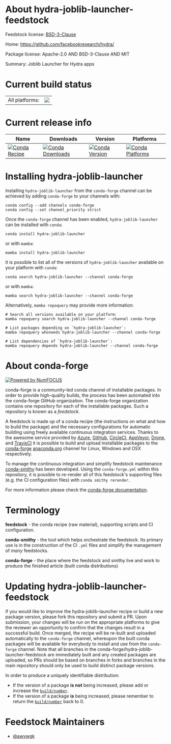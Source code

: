 About hydra-joblib-launcher-feedstock
=====================================

Feedstock license: [BSD-3-Clause](https://github.com/conda-forge/hydra-joblib-launcher-feedstock/blob/main/LICENSE.txt)

Home: https://github.com/facebookresearch/hydra/

Package license: Apache-2.0 AND BSD-3-Clause AND MIT

Summary: Joblib Launcher for Hydra apps

Current build status
====================


<table><tr><td>All platforms:</td>
    <td>
      <a href="https://dev.azure.com/conda-forge/feedstock-builds/_build/latest?definitionId=26233&branchName=main">
        <img src="https://dev.azure.com/conda-forge/feedstock-builds/_apis/build/status/hydra-joblib-launcher-feedstock?branchName=main">
      </a>
    </td>
  </tr>
</table>

Current release info
====================

| Name | Downloads | Version | Platforms |
| --- | --- | --- | --- |
| [![Conda Recipe](https://img.shields.io/badge/recipe-hydra--joblib--launcher-green.svg)](https://anaconda.org/conda-forge/hydra-joblib-launcher) | [![Conda Downloads](https://img.shields.io/conda/dn/conda-forge/hydra-joblib-launcher.svg)](https://anaconda.org/conda-forge/hydra-joblib-launcher) | [![Conda Version](https://img.shields.io/conda/vn/conda-forge/hydra-joblib-launcher.svg)](https://anaconda.org/conda-forge/hydra-joblib-launcher) | [![Conda Platforms](https://img.shields.io/conda/pn/conda-forge/hydra-joblib-launcher.svg)](https://anaconda.org/conda-forge/hydra-joblib-launcher) |

Installing hydra-joblib-launcher
================================

Installing `hydra-joblib-launcher` from the `conda-forge` channel can be achieved by adding `conda-forge` to your channels with:

```
conda config --add channels conda-forge
conda config --set channel_priority strict
```

Once the `conda-forge` channel has been enabled, `hydra-joblib-launcher` can be installed with `conda`:

```
conda install hydra-joblib-launcher
```

or with `mamba`:

```
mamba install hydra-joblib-launcher
```

It is possible to list all of the versions of `hydra-joblib-launcher` available on your platform with `conda`:

```
conda search hydra-joblib-launcher --channel conda-forge
```

or with `mamba`:

```
mamba search hydra-joblib-launcher --channel conda-forge
```

Alternatively, `mamba repoquery` may provide more information:

```
# Search all versions available on your platform:
mamba repoquery search hydra-joblib-launcher --channel conda-forge

# List packages depending on `hydra-joblib-launcher`:
mamba repoquery whoneeds hydra-joblib-launcher --channel conda-forge

# List dependencies of `hydra-joblib-launcher`:
mamba repoquery depends hydra-joblib-launcher --channel conda-forge
```


About conda-forge
=================

[![Powered by
NumFOCUS](https://img.shields.io/badge/powered%20by-NumFOCUS-orange.svg?style=flat&colorA=E1523D&colorB=007D8A)](https://numfocus.org)

conda-forge is a community-led conda channel of installable packages.
In order to provide high-quality builds, the process has been automated into the
conda-forge GitHub organization. The conda-forge organization contains one repository
for each of the installable packages. Such a repository is known as a *feedstock*.

A feedstock is made up of a conda recipe (the instructions on what and how to build
the package) and the necessary configurations for automatic building using freely
available continuous integration services. Thanks to the awesome service provided by
[Azure](https://azure.microsoft.com/en-us/services/devops/), [GitHub](https://github.com/),
[CircleCI](https://circleci.com/), [AppVeyor](https://www.appveyor.com/),
[Drone](https://cloud.drone.io/welcome), and [TravisCI](https://travis-ci.com/)
it is possible to build and upload installable packages to the
[conda-forge](https://anaconda.org/conda-forge) [anaconda.org](https://anaconda.org/)
channel for Linux, Windows and OSX respectively.

To manage the continuous integration and simplify feedstock maintenance
[conda-smithy](https://github.com/conda-forge/conda-smithy) has been developed.
Using the ``conda-forge.yml`` within this repository, it is possible to re-render all of
this feedstock's supporting files (e.g. the CI configuration files) with ``conda smithy rerender``.

For more information please check the [conda-forge documentation](https://conda-forge.org/docs/).

Terminology
===========

**feedstock** - the conda recipe (raw material), supporting scripts and CI configuration.

**conda-smithy** - the tool which helps orchestrate the feedstock.
                   Its primary use is in the construction of the CI ``.yml`` files
                   and simplify the management of *many* feedstocks.

**conda-forge** - the place where the feedstock and smithy live and work to
                  produce the finished article (built conda distributions)


Updating hydra-joblib-launcher-feedstock
========================================

If you would like to improve the hydra-joblib-launcher recipe or build a new
package version, please fork this repository and submit a PR. Upon submission,
your changes will be run on the appropriate platforms to give the reviewer an
opportunity to confirm that the changes result in a successful build. Once
merged, the recipe will be re-built and uploaded automatically to the
`conda-forge` channel, whereupon the built conda packages will be available for
everybody to install and use from the `conda-forge` channel.
Note that all branches in the conda-forge/hydra-joblib-launcher-feedstock are
immediately built and any created packages are uploaded, so PRs should be based
on branches in forks and branches in the main repository should only be used to
build distinct package versions.

In order to produce a uniquely identifiable distribution:
 * If the version of a package **is not** being increased, please add or increase
   the [``build/number``](https://docs.conda.io/projects/conda-build/en/latest/resources/define-metadata.html#build-number-and-string).
 * If the version of a package **is** being increased, please remember to return
   the [``build/number``](https://docs.conda.io/projects/conda-build/en/latest/resources/define-metadata.html#build-number-and-string)
   back to 0.

Feedstock Maintainers
=====================

* [@awvwgk](https://github.com/awvwgk/)

